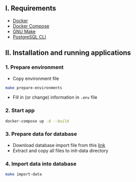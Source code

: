 
## I. Requirements
- [Docker](https://docs.docker.com/get-docker/)
- [Docker Compose](https://docs.docker.com/compose/install/)
- [GNU Make](https://www.gnu.org/software/make/)
- [PostgreSQL CLI](https://www.postgresql.org/download/)

## II. Installation and running applications

### 1. Prepare environment
- Copy environment file
```sh
make prepare-environments
```
- Fill in (or change) information in `.env` file

### 2. Start app
```sh
docker-compose up -d --build
```

### 3. Prepare data for database
- Download database import file from this [link](https://drive.google.com/file/d/1AT11PWQ_1Jsds-RiMM55fqgT_ynnKsbw/view)
- Extract and copy all files to init-data directory
### 4. Import data into database
```sh
make import-data
```